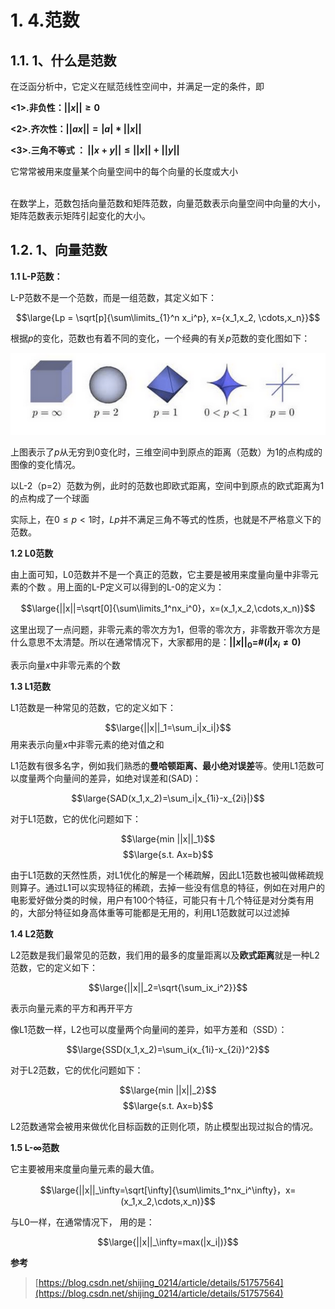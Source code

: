 # 1. 4.范数

## 1.1. 1、什么是范数
在泛函分析中，它定义在赋范线性空间中，并满足一定的条件，即

**<1>.非负性：$||x|| \geq 0$**

**<2>.齐次性：$||ax|| = |a|*||x||$**

**<3>.三角不等式 ： $||x+y|| \leq ||x||+||y||$**

它常常被用来度量某个向量空间中的每个向量的长度或大小

<br>
在数学上，范数包括向量范数和矩阵范数，向量范数表示向量空间中向量的大小，矩阵范数表示矩阵引起变化的大小。

## 1.2. 1、向量范数

**1.1 L-P范数：**

L-P范数不是一个范数，而是一组范数，其定义如下：

$$\large{Lp = \sqrt[p]{\sum\limits_{1}^n x_i^p}, x={x_1,x_2, \cdots,x_n}}$$

根据$p$的变化，范数也有着不同的变化，一个经典的有关$p$范数的变化图如下：

![](_v_images/20200209153926426_14407.png)

上图表示了$p$从无穷到0变化时，三维空间中到原点的距离（范数）为1的点构成的图像的变化情况。

以L-2（p=2）范数为例，此时的范数也即欧式距离，空间中到原点的欧式距离为1的点构成了一个球面
<br>

实际上，在$0\le p \lt 1$时，$Lp$并不满足三角不等式的性质，也就是不严格意义下的范数。


**1.2 L0范数**

由上面可知，L0范数并不是一个真正的范数，它主要是被用来度量向量中非零元素的个数 。用上面的L-P定义可以得到的L-0的定义为：

$$\large{||x||=\sqrt[0]{\sum\limits_1^nx_i^0}，x=(x_1,x_2,\cdots,x_n)}$$

这里出现了一点问题，非零元素的零次方为1，但零的零次方，非零数开零次方是什么意思不太清楚。所以在通常情况下，大家都用的是：**$||x||_0=$#$(i|x_i\neq 0)$**

表示向量$x$中非零元素的个数

**1.3 L1范数**

L1范数是一种常见的范数，它的定义如下：

$$\large{||x||_1=\sum_i|x_i|}$$
用来表示向量$x$中非零元素的绝对值之和

L1范数有很多名字，例如我们熟悉的**曼哈顿距离、最小绝对误差**等。使用L1范数可以度量两个向量间的差异，如绝对误差和(SAD)：

$$\large{SAD(x_1,x_2)=\sum_i|x_{1i}-x_{2i}|}$$

对于L1范数，它的优化问题如下：

$$\large{min ||x||_1}$$
$$\large{s.t. Ax=b}$$

由于L1范数的天然性质，对L1优化的解是一个稀疏解，因此L1范数也被叫做稀疏规则算子。通过L1可以实现特征的稀疏，去掉一些没有信息的特征，例如在对用户的电影爱好做分类的时候，用户有100个特征，可能只有十几个特征是对分类有用的，大部分特征如身高体重等可能都是无用的，利用L1范数就可以过滤掉

**1.4 L2范数**

L2范数是我们最常见的范数，我们用的最多的度量距离以及**欧式距离**就是一种L2范数，它的定义如下：

$$\large{||x||_2=\sqrt{\sum_ix_i^2}}$$

表示向量元素的平方和再开平方

像L1范数一样，L2也可以度量两个向量间的差异，如平方差和（SSD）：

$$\large{SSD(x_1,x_2)=\sum_i(x_{1i}-x_{2i})^2}$$

对于L2范数，它的优化问题如下：

$$\large{min ||x||_2}$$
$$\large{s.t. Ax=b}$$

L2范数通常会被用来做优化目标函数的正则化项，防止模型出现过拟合的情况。

**1.5 L-$\infty$范数**

它主要被用来度量向量元素的最大值。

$$\large{||x||_\infty=\sqrt[\infty]{\sum\limits_1^nx_i^\infty}，x=(x_1,x_2,\cdots,x_n)}$$

与L0一样，在通常情况下， 用的是：

$$\large{||x||_\infty=max(|x_i|)}$$

**参考**
>[https://blog.csdn.net/shijing_0214/article/details/51757564](https://blog.csdn.net/shijing_0214/article/details/51757564)